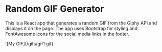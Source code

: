 <h1>Random GIF Generator</h1>
<p>This is a React app that generates a random GIF from the Giphy API and displays it on the page. The app uses Bootstrap for styling and FontAwesome icons for the social media links in the footer.</p>
![My GIF](/gifs/gif1.gif)
